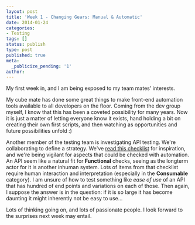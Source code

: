 ```yaml
---
layout: post
title: 'Week 1 - Changing Gears: Manual & Automatic'
date: 2014-01-24
categories:
- Testing
tags: []
status: publish
type: post
published: true
meta:
  _publicize_pending: '1'
author: 
---
```

My first week in, and I am being exposed to my team mates' interests.

My cube mate has done some great things to make front-end automation tools available to all developers on the floor. Coming from the dev group myself, I know that this has been a coveted possibility for many years. Now it is just a matter of letting everyone know it exists, hand holding a bit on creating their own first scripts, and then watching as opportunities and future possibilities unfold :)

Another member of the testing team is investigating API testing. We're collaborating to define a strategy. We've [read this checklist](http://www.testinggeek.com/testing-restful-webservices-or-api-testing-remember-papas-be-sfo-deed-help-gc-and-dvla-pc) for inspiration, and we're being vigilant for aspects that could be checked with automation. An API seem like a natural fit for **Functional** checks, seeing as the longterm actor for it is another inhuman system. Lots of items from that checklist require human interaction and interpretation (especially in the **Consumable** category). I am unsure of how to test something like _ease of use_ of an API that has hundred of end points and variations on each of those. Then again, I suppose the answer is in the question: if it is so large it has become daunting it might inherently not be easy to use...

Lots of thinking going on, and lots of passionate people. I look forward to the surprises next week may entail.